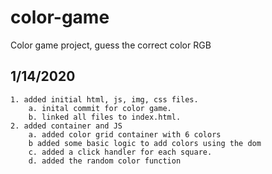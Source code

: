 # color-game
Color game project, guess the correct color RGB

## 1/14/2020
    1. added initial html, js, img, css files.
        a. inital commit for color game.
        b. linked all files to index.html.
    2. added container and JS 
        a. added color grid container with 6 colors
        b added some basic logic to add colors using the dom
        c. added a click handler for each square.
        d. added the random color function
